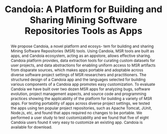 ---
key: MSR-17
permalink: /papers/MSR-17/
short_name: MSR '17
title: "Candoia: A Platform for Building and Sharing Mining Software Repositories Tools as Apps"
abstract: >
  We propose Candoia, a novel platform and ecosys- tem for building and sharing Mining Software 
  Repositories (MSR) tools. Using Candoia, MSR tools are built as apps, and Candoia ecosystem, acting 
  as an appstore, allows effective sharing. Candoia platform provides, data extraction tools for curating 
  custom datasets for user projects, and data abstractions for enabling uniform access to MSR artifacts 
  from disparate sources, which makes apps portable and adoptable across diverse software project settings 
  of MSR researchers and practitioners. The structured design of a Candoia app and the languages selected 
  for building various components of a Candoia app promotes easy customization. To evaluate Candoia we 
  have built over two dozen MSR apps for analyzing bugs, software evolution, project management aspects, 
  and source code and programming practices showing the applicability of the platform for building a 
  variety of MSR apps. For testing portability of apps across diverse project settings, we tested the 
  apps using ten popular project repositories, such as Apache Tomcat, JUnit, Node.js, etc, and found 
  that apps required no changes to be portable. We performed a user study to test customizability and 
  we found that five of eight Candoia users found it very easy to customize an existing app. Candoia 
  is available for download.
bib: |
  @inproceedings{tiwari-etal-17,
    author = {Nitin Mukesh Tiwari, Ganesha Upadhyaya, Hoan Anh Nguyen and Hridesh Rajan},
    title = {Candoia: A Platform for Building and Sharing Mining Software Repositories Tools as Apps},
    booktitle = {MSR'17: 14th International Conference on Mining Software Repositories},
    location = {Buenos Aires, Argentina},
    month = {May},
    year = {2017},
  }
kind: conference
download_link: main.pdf
publication_year: 2017
tags:
  - Candoia
---